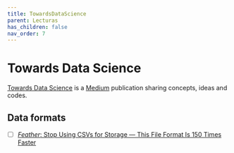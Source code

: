 ```yaml
---
title: TowardsDataScience
parent: Lecturas
has_children: false
nav_order: 7
---
```


# Towards Data Science

[Towards Data Science](https://towardsdatascience.com) is a [Medium](https://medium.com) publication sharing concepts, ideas and codes.

## Data formats

- [ ] [*Feather*: Stop Using CSVs for Storage — This File Format Is 150 Times Faster](https://towardsdatascience.com/stop-using-csvs-for-storage-this-file-format-is-150-times-faster-158bd322074e) 

